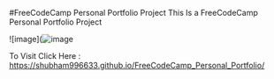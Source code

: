#FreeCodeCamp Personal Portfolio Project
This Is a FreeCodeCamp Personal Portfolio Project
  
  
  ![image](![image](https://user-images.githubusercontent.com/65014926/184369696-7eb189e9-9618-470c-92b7-8f443efe44a5.png)



  
  
  To Visit Click Here : https://shubham996633.github.io/FreeCodeCamp_Personal_Portfolio/
